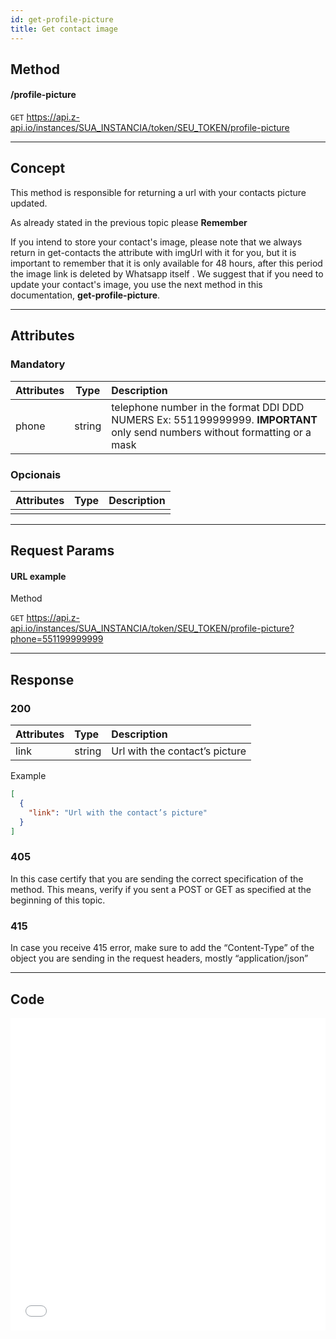 ```yaml
---
id: get-profile-picture
title: Get contact image 
---
```


## Method 

#### /profile-picture

`GET` https://api.z-api.io/instances/SUA_INSTANCIA/token/SEU_TOKEN/profile-picture

---

## Concept

This method is responsible for returning a url with your contacts picture updated.

As already stated in the previous topic please **Remember**    

If you intend to store your contact's image, please note that we always return in get-contacts the attribute with imgUrl with it for you, but it is important to remember that it is only available for 48 hours, after this period the image link is deleted by Whatsapp itself . We suggest that if you need to update your contact's image, you use the next method in this documentation, **get-profile-picture**.


---

## Attributes

### Mandatory 

| Attributes | Type | Description |
| :-- | :-: | :-- |
| phone | string | telephone number in the format DDI DDD NUMERS Ex: 551199999999. **IMPORTANT**  only send numbers without formatting or a mask  |

### Opcionais

| Attributes | Type | Description |
| :-------- | :--: | :-------- |
|           |      |           |

---

## Request Params

#### URL example

Method

`GET` https://api.z-api.io/instances/SUA_INSTANCIA/token/SEU_TOKEN/profile-picture?phone=551199999999

---

## Response

### 200

| Attributes | Type   | Description                 |
| :-------- | :----- | :------------------------ |
| link      | string | Url with the contact’s picture|

Example 

```json
[
  {
    "link": "Url with the contact’s picture"
  }
]
```

### 405

In this case certify that you are sending the correct specification of the method. This means, verify if you sent a POST or GET as specified at the beginning of this topic.

### 415

In case you receive 415 error, make sure to add the “Content-Type” of the object you are sending in the request headers, mostly “application/json”

---

## Code

<iframe src="//api.apiembed.com/?source=https://raw.githubusercontent.com/Z-API/z-api-docs/main/json-examples/get-profile-picture.json&targets=all" frameborder="0" scrolling="no" width="100%" height="500px" seamless></iframe>
